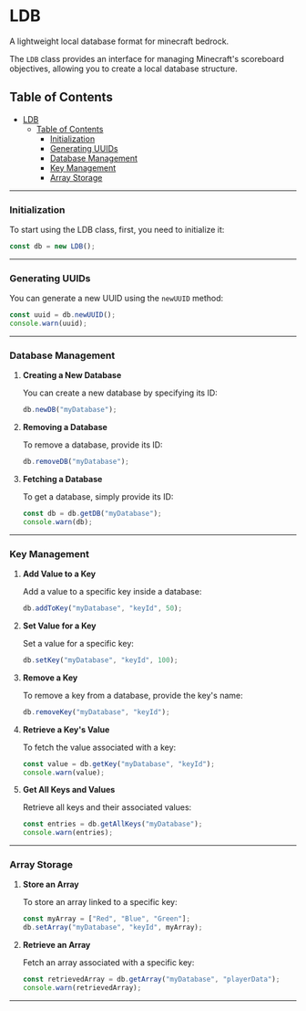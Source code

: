 # LDB
A lightweight local database format for minecraft bedrock.

The `LDB` class provides an interface for managing Minecraft's scoreboard objectives, allowing you to create a local database structure.

## Table of Contents
- [LDB](#ldb)
  - [Table of Contents](#table-of-contents)
    - [Initialization](#initialization)
    - [Generating UUIDs](#generating-uuids)
    - [Database Management](#database-management)
    - [Key Management](#key-management)
    - [Array Storage](#array-storage)

---

### Initialization
To start using the LDB class, first, you need to initialize it:

```javascript
const db = new LDB();
```

---

### Generating UUIDs

You can generate a new UUID using the `newUUID` method:

```javascript
const uuid = db.newUUID();
console.warn(uuid);
```

---

### Database Management

1. **Creating a New Database**

   You can create a new database by specifying its ID:

   ```javascript
   db.newDB("myDatabase");
   ```

2. **Removing a Database**

   To remove a database, provide its ID:

   ```javascript
   db.removeDB("myDatabase");
   ```

3. **Fetching a Database**

   To get a database, simply provide its ID:

   ```javascript
   const db = db.getDB("myDatabase");
   console.warn(db);
   ```

---

### Key Management

1. **Add Value to a Key**

   Add a value to a specific key inside a database:

   ```javascript
   db.addToKey("myDatabase", "keyId", 50);
   ```

2. **Set Value for a Key**

   Set a value for a specific key:

   ```javascript
   db.setKey("myDatabase", "keyId", 100);
   ```

3. **Remove a Key**

   To remove a key from a database, provide the key's name:

   ```javascript
   db.removeKey("myDatabase", "keyId");
   ```

4. **Retrieve a Key's Value**

   To fetch the value associated with a key:

   ```javascript
   const value = db.getKey("myDatabase", "keyId");
   console.warn(value);
   ```

5. **Get All Keys and Values**

   Retrieve all keys and their associated values:

   ```javascript
   const entries = db.getAllKeys("myDatabase");
   console.warn(entries);
   ```

---

### Array Storage

1. **Store an Array**

   To store an array linked to a specific key:

   ```javascript
   const myArray = ["Red", "Blue", "Green"];
   db.setArray("myDatabase", "keyId", myArray);
   ```

2. **Retrieve an Array**

   Fetch an array associated with a specific key:

   ```javascript
   const retrievedArray = db.getArray("myDatabase", "playerData");
   console.warn(retrievedArray);
   ```

---